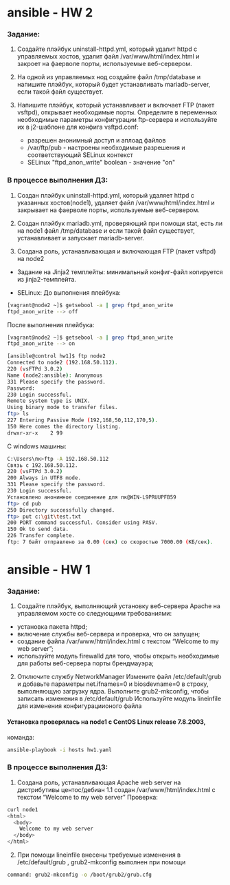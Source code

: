 # ansible - HW 2
### Задание:

1. Создайте плэйбук uninstall-httpd.yml, который удалит httpd с управляемых хостов, удалит файл /var/www/html/index.html и закроет на фаерволе порты, используемые веб-сервером.

2. На одной из управляемых нод создайте файл /tmp/database и напишите плэйбук, который будет устанавливать mariadb-server, если такой файл существует.

3. Напишите плэйбук, который устанавливает и включает FTP (пакет vsftpd), открывает необходимые порты. Определите в переменных необходимые параметры конфигурации ftp-сервера и используйте их в j2-шаблоне для конфига vsftpd.conf:
    - разрешен анонимный доступ и аплоад файлов
    - /var/ftp/pub - настроены необходимые разрешения и соответствующий SELinux контекст
    - SELinux "ftpd_anon_write" boolean - значение "on"


### В процессе выполнения ДЗ:
1. Создан плэйбук uninstall-httpd.yml, который удаляет httpd с указанных хостов(node1), удаляет файл /var/www/html/index.html и закрывает на фаерволе порты, используемые веб-сервером.

2. Создан плэйбук mariadb.yml, проверяющий при помощи stat, есть ли на node1 файл /tmp/database и если такой файл существует, устанавливает и запускает mariadb-server.

3. Создана роль, устанавливающая и включающая FTP (пакет vsftpd) на node2 

- Задание на Jinja2 темплейты:
минимальный конфиг-файл копируется из jinja2-темплейта.

- SELinux:
До выполнения плейбука:
```bash
[vagrant@node2 ~]$ getsebool -a | grep ftpd_anon_write
ftpd_anon_write --> off
```
После выполнения плейбука:
```bash
[vagrant@node2 ~]$ getsebool -a | grep ftpd_anon_write
ftpd_anon_write --> on
```

```bash
[ansible@control hw1]$ ftp node2
Connected to node2 (192.168.50.112).
220 (vsFTPd 3.0.2)
Name (node2:ansible): Anonymous
331 Please specify the password.
Password:
230 Login successful.
Remote system type is UNIX.
Using binary mode to transfer files.
ftp> ls
227 Entering Passive Mode (192,168,50,112,170,5).
150 Here comes the directory listing.
drwxr-xr-x    2 99
```

C windows машины:
```bash
C:\Users\пк>ftp -A 192.168.50.112
Связь с 192.168.50.112.
220 (vsFTPd 3.0.2)
200 Always in UTF8 mode.
331 Please specify the password.
230 Login successful.
Установлено анонимное соединение для пк@WIN-L9PRUUPFB59
ftp> cd pub
250 Directory successfully changed.
ftp> put c:\git\test.txt
200 PORT command successful. Consider using PASV.
150 Ok to send data.
226 Transfer complete.
ftp: 7 байт отправлено за 0.00 (сек) со скоростью 7000.00 (КБ/сек).
```

# ansible - HW 1

### Задание:

1. Создайте плэйбук, выполняющий установку веб-сервера Apache на
управляемом хосте со следующими требованиями:
- установка пакета httpd;
- включение службы веб-сервера и проверка, что он запущен;
- создание файла /var/www/html/index.html с текстом “Welcome to my
web server”;
- используйте модуль firewalld для того, чтобы открыть необходимые
для работы веб-сервера порты брендмауэра;
2. Отключите службу NetworkManager
Измените файл /etc/default/grub и добавьте параметры net.ifnames=0
и biosdevname=0 в строку, выполняющую загрузку ядра.
Выполните grub2-mkconfig, чтобы записать изменения в
/etc/default/grub
Используйте модуль lineinfile для изменения конфигурациионого
файла

#### Установка проверялась на node1 с CentOS Linux release 7.8.2003,
команда:
```bash
ansible-playbook -i hosts hw1.yaml
  ```

### В процессе выполнения ДЗ:

1. Создана роль, устанавливающая Apache web server на дистрибутивы центос/дебиан
1.1 создан /var/www/html/index.html с текстом “Welcome to my
web server”
Проверка:
```bash
curl node1
<html>
  <body>
    Welcome to my web server
  </body>
</html>
  ```

2. При помощи lineinfile внесены требуемые изменения в /etc/default/grub ,
   grub2-mkconfig выполнен при помощи
  ```bash
  command: grub2-mkconfig -o /boot/grub2/grub.cfg
  ```
